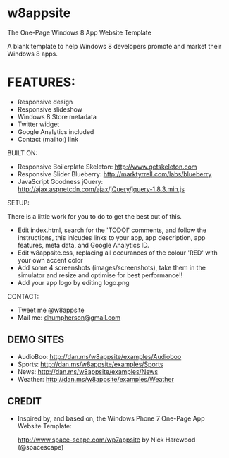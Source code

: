 w8appsite
=========

The One-Page Windows 8 App Website Template

A blank template to help Windows 8 developers promote and market their Windows 8 apps.

FEATURES:
=========
- Responsive design
- Responsive slideshow
- Windows 8 Store metadata
- Twitter widget
- Google Analytics included
- Contact (mailto:) link

BUILT ON:

+ Responsive Boilerplate
  Skeleton: http://www.getskeleton.com
+ Responsive Slider
  Blueberry: http://marktyrrell.com/labs/blueberry
+ JavaScript Goodness
  jQuery: http://ajax.aspnetcdn.com/ajax/jQuery/jquery-1.8.3.min.js

SETUP:

There is a little work for you to do to get the best out of this.

- Edit index.html, search for the 'TODO!' comments, and follow the instructions, this inlcudes links to your app, app description, app features, meta data, and Google Analytics ID. 
- Edit w8appsite.css, replacing all occurances of the colour 'RED' with your own accent color
- Add some 4 screenshots (images/screenshots), take them in the simulator and resize and optimise for best performance!!
- Add your app logo by editing logo.png

CONTACT:

- Tweet me @w8appsite
- Mail me: dhumpherson@gmail.com

 DEMO SITES
-------------------------------------------------------------------------------

+ AudioBoo: 
  http://dan.ms/w8appsite/examples/Audioboo
+ Sports:
  http://dan.ms/w8appsite/examples/Sports
+ News:
  http://dan.ms/w8appsite/examples/News
+ Weather: 
  http://dan.ms/w8appsite/examples/Weather

 CREDIT
-------------------------------------------------------------------------------

+ Inspired by, and based on, the Windows Phone 7 One-Page App Website Template:

  http://www.space-scape.com/wp7appsite 
  by Nick Harewood (@spacescape)


